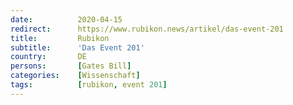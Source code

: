 ```yaml
---
date:          2020-04-15
redirect:      https://www.rubikon.news/artikel/das-event-201
title:         Rubikon
subtitle:      'Das Event 201'
country:       DE
persons:       [Gates Bill]
categories:    [Wissenschaft]
tags:          [rubikon, event 201]
---
```

